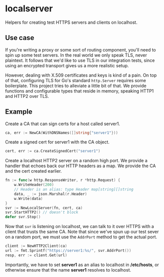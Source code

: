 # localserver

Helpers for creating test HTTPS servers and clients on localhost.

## Use case

If you're writing a proxy or some sort of routing component, you'll need to
spin up some test servers. In the real world we only speak TLS, never plaintext.
It follows that we'd like to use TLS in our integration tests, since using an
encrypted transport gives us a more realistic setup.

However, dealing with X.509 certificates and keys is kind of a pain. On top of
that, configuring TLS for Go's standard `http.Server` requires some boilerplate.
This project tries to alleviate a little bit of that. We provide functions and
configurable types that reside in memory, speaking HTTP1 and HTTP2 over TLS.

## Example

Create a CA that can sign certs for a host called server1.

```go
ca, err := NewCA(WithDNSNames([]string{"server1"}))
```

Create a signed cert for server1 with the CA object.

```go
cert, err := ca.CreateSignedCert("server1")
```

Create a localhost HTTP2 server on a random high port. We provide a handler that
echoes back our HTTP headers as a map. We provide the CA and the cert created
earlier.

```go
fn := func(w http.ResponseWriter, r *http.Request) {
    w.WriteHeader(200)
    // Header is an alias: type Header map[string][]string
    data, _ := json.Marshal(r.Header)
    w.Write(data)
}
svr := NewLocalServer(fn, cert, ca)
svr.StartHTTP2() // doesn't block
defer svr.Stop()
```

Now that `svr` is listening on localhost, we can talk to it over HTTPS with a
client that trusts the same CA. Note that since we've spun up our test sever on
a random port, we must use the `AddrPort` method to get the actual port.

```go
client := NewHTTP2Client(ca)
url := fmt.Sprintf("https://server1:%s/", svr.AddrPort())
resp, err := client.Get(url)
```

Importantly, we have to set **server1** as an alias to localhost in **/etc/hosts**,
or otherwise ensure that the name **server1** resolves to localhost. 

